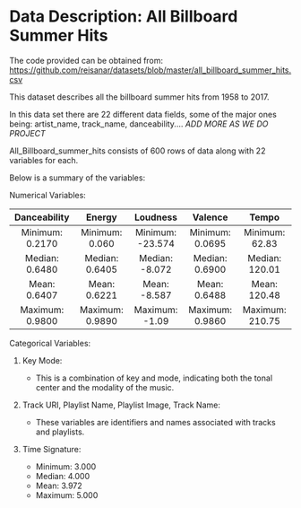 # Data Description: All Billboard Summer Hits

The code provided can be obtained from:
<https://github.com/reisanar/datasets/blob/master/all_billboard_summer_hits.csv>

This dataset describes all the billboard summer hits from 1958 to 2017.

In this data set there are 22 different data fields, some of the major ones being: artist_name, track_name, danceability.... *ADD MORE AS WE DO PROJECT*


All_Billboard_summer_hits consists of 600 rows of data along with 22 variables for each. 

Below is a summary of the variables:

Numerical Variables:

|    Danceability     |    Energy         |   Loudness        |   Valence          |   Tempo           |
|:-------------------:|:-----------------:|:-----------------:|:------------------:|:-----------------:|
| Minimum: 0.2170     | Minimum: 0.060    | Minimum: -23.574  | Minimum: 0.0695    | Minimum: 62.83    |
| Median: 0.6480      | Median: 0.6405    | Median: -8.072    | Median: 0.6900     | Median: 120.01    |
| Mean: 0.6407        | Mean: 0.6221      | Mean: -8.587      | Mean: 0.6488       | Mean: 120.48      |
| Maximum: 0.9800     | Maximum: 0.9890   | Maximum: -1.09    | Maximum: 0.9860    | Maximum: 210.75   |




Categorical Variables:

1. Key Mode:
   - This is a combination of key and mode, indicating both the tonal center and the modality of the music.

2. Track URI, Playlist Name, Playlist Image, Track Name:
   - These variables are identifiers and names associated with tracks and playlists.

3. Time Signature:
   - Minimum: 3.000
   - Median: 4.000
   - Mean: 3.972
   - Maximum: 5.000

